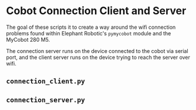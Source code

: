 # Cobot Connection Client and Server

The goal of these scripts it to create a way around the wifi connection problems found within Elephant Robotic's `pymycobot` module and the MyCobot 280 M5. 

The connection server runs on the device connected to the cobot via serial port, and the client server runs on the device trying to reach the server over wifi.

## `connection_client.py`


## `connection_server.py`


